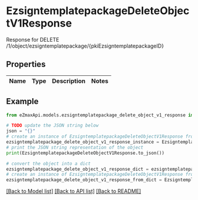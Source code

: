 # EzsigntemplatepackageDeleteObjectV1Response

Response for DELETE /1/object/ezsigntemplatepackage/{pkiEzsigntemplatepackageID}

## Properties

Name | Type | Description | Notes
------------ | ------------- | ------------- | -------------

## Example

```python
from eZmaxApi.models.ezsigntemplatepackage_delete_object_v1_response import EzsigntemplatepackageDeleteObjectV1Response

# TODO update the JSON string below
json = "{}"
# create an instance of EzsigntemplatepackageDeleteObjectV1Response from a JSON string
ezsigntemplatepackage_delete_object_v1_response_instance = EzsigntemplatepackageDeleteObjectV1Response.from_json(json)
# print the JSON string representation of the object
print(EzsigntemplatepackageDeleteObjectV1Response.to_json())

# convert the object into a dict
ezsigntemplatepackage_delete_object_v1_response_dict = ezsigntemplatepackage_delete_object_v1_response_instance.to_dict()
# create an instance of EzsigntemplatepackageDeleteObjectV1Response from a dict
ezsigntemplatepackage_delete_object_v1_response_from_dict = EzsigntemplatepackageDeleteObjectV1Response.from_dict(ezsigntemplatepackage_delete_object_v1_response_dict)
```
[[Back to Model list]](../README.md#documentation-for-models) [[Back to API list]](../README.md#documentation-for-api-endpoints) [[Back to README]](../README.md)


